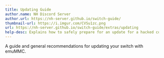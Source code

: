 ```yaml
---
title: Updating Guide
author.name: NH Discord Server
author.url: https://nh-server.github.io/switch-guide/
thumbnail-url: https://i.imgur.com/CVSu1zc.png
url: https://nh-server.github.io/switch-guide/extras/updating
help-desc: Explains how to safely prepare for an update for a hacked console (2)
---
```


A guide and general recommendations for updating your switch with emuMMC.

